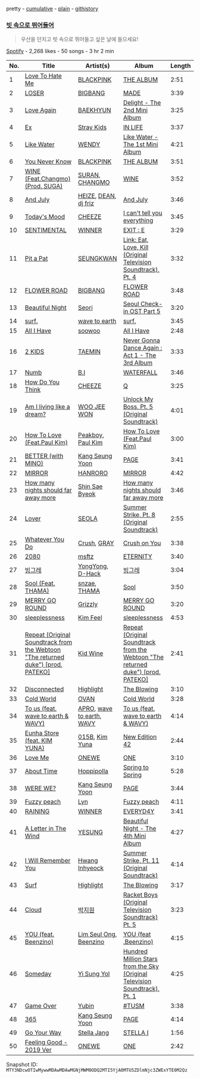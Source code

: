 pretty - [cumulative](/playlists/cumulative/37i9dQZF1DXaw0Z91oVe88.md) - [plain](/playlists/plain/37i9dQZF1DXaw0Z91oVe88) - [githistory](https://github.githistory.xyz/mackorone/spotify-playlist-archive/blob/main/playlists/plain/37i9dQZF1DXaw0Z91oVe88)

### [빗 속으로 뛰어들어](https://open.spotify.com/playlist/37i9dQZF1DXaw0Z91oVe88)

> 우산을 던지고 빗 속으로 뛰어들고 싶은 날에 들으세요!

[Spotify](https://open.spotify.com/user/spotify) - 2,268 likes - 50 songs - 3 hr 2 min

| No. | Title | Artist(s) | Album | Length |
|---|---|---|---|---|
| 1 | [Love To Hate Me](https://open.spotify.com/track/7iKDsPfLT0d5mu2htfMKBZ) | [BLACKPINK](https://open.spotify.com/artist/41MozSoPIsD1dJM0CLPjZF) | [THE ALBUM](https://open.spotify.com/album/71O60S5gIJSIAhdnrDIh3N) | 2:51 |
| 2 | [LOSER](https://open.spotify.com/track/2vzn8usBcuNL93DnTjEK0z) | [BIGBANG](https://open.spotify.com/artist/4Kxlr1PRlDKEB0ekOCyHgX) | [MADE](https://open.spotify.com/album/2SPrl8C8pgSM5gXbAiyJHY) | 3:39 |
| 3 | [Love Again](https://open.spotify.com/track/4dYODiAYvJHWQJtNganYCY) | [BAEKHYUN](https://open.spotify.com/artist/4ufh0WuMZh6y4Dmdnklvdl) | [Delight \- The 2nd Mini Album](https://open.spotify.com/album/75sPv82oaDKYjtuuS4l3Vc) | 3:25 |
| 4 | [Ex](https://open.spotify.com/track/4y7C13wqDLE7xuilBsLNvd) | [Stray Kids](https://open.spotify.com/artist/2dIgFjalVxs4ThymZ67YCE) | [IN LIFE](https://open.spotify.com/album/0aERWcI2KYSCM4biUihB9X) | 3:37 |
| 5 | [Like Water](https://open.spotify.com/track/37LhFxchiyAJVop5JgRZgY) | [WENDY](https://open.spotify.com/artist/0FRUZvZNPzM3YJMABJxf2K) | [Like Water \- The 1st Mini Album](https://open.spotify.com/album/1Ao5vWPO13f4l0ldwxOKL7) | 4:21 |
| 6 | [You Never Know](https://open.spotify.com/track/39kzWAiVPpycdMpr745oPj) | [BLACKPINK](https://open.spotify.com/artist/41MozSoPIsD1dJM0CLPjZF) | [THE ALBUM](https://open.spotify.com/album/71O60S5gIJSIAhdnrDIh3N) | 3:51 |
| 7 | [WINE \(Feat.Changmo\) \(Prod\. SUGA\)](https://open.spotify.com/track/3eHkFA3StDR9BU7EVrUFLs) | [SURAN](https://open.spotify.com/artist/1mORehSVEd7lcaT2d7Sl2K), [CHANGMO](https://open.spotify.com/artist/3hvinNZRzTLoREmqFiKr1b) | [WINE](https://open.spotify.com/album/26adxLsliyYcCfVTF6xA75) | 3:52 |
| 8 | [And July](https://open.spotify.com/track/0Yz3F0UGDibDe8uU69zmjn) | [HEIZE](https://open.spotify.com/artist/5dCvSnVduaFleCnyy98JMo), [DEAN](https://open.spotify.com/artist/3eCd0TZrBPm2n9cDG6yWfF), [dj friz](https://open.spotify.com/artist/0js3wKXyi7RL11sfOykRt1) | [And July](https://open.spotify.com/album/3xUWeFeLn6m3NXKr0FlT3E) | 3:46 |
| 9 | [Today's Mood](https://open.spotify.com/track/4v1WbXCkegXLnHTXPe7yzx) | [CHEEZE](https://open.spotify.com/artist/6NdzNrBP8Jbhzp6h7yojht) | [I can't tell you everything](https://open.spotify.com/album/19cnTIC9Q9V5YykBCRxvOL) | 3:45 |
| 10 | [SENTIMENTAL](https://open.spotify.com/track/7000FosyVc1UpvN2Sckidx) | [WINNER](https://open.spotify.com/artist/5DuzBeOgFwViFcv00Q5PFb) | [EXIT : E](https://open.spotify.com/album/7D2FML3EyRJcCoiEgUbRxT) | 3:29 |
| 11 | [Pit a Pat](https://open.spotify.com/track/5bmr4XB9X2QQPpnrY6PwwZ) | [SEUNGKWAN](https://open.spotify.com/artist/0Vb2DjojEYsasFpc3aTZb6) | [Link: Eat, Love, Kill \(Original Television Soundtrack\), Pt\. 4](https://open.spotify.com/album/2Hp9GqzPYOzPV4nkJ0iKVr) | 3:32 |
| 12 | [FLOWER ROAD](https://open.spotify.com/track/5tmKSkKHNVrxh4Fctj2TdS) | [BIGBANG](https://open.spotify.com/artist/4Kxlr1PRlDKEB0ekOCyHgX) | [FLOWER ROAD](https://open.spotify.com/album/75LBd3Qv8p2DqqGk3oykdx) | 3:48 |
| 13 | [Beautiful Night](https://open.spotify.com/track/6w5I5eJCuNSNa3FdEq4sfs) | [Seori](https://open.spotify.com/artist/2bWTIIQP9zaVc55RaMGu7e) | [Seoul Check\-in OST Part 5](https://open.spotify.com/album/2deDzuHfGo5kH9tKBvm8jD) | 3:20 |
| 14 | [surf.](https://open.spotify.com/track/0pqEMHCA4VXzoaVQq7uskF) | [wave to earth](https://open.spotify.com/artist/5069JTmv5ZDyPeZaCCXiCg) | [surf.](https://open.spotify.com/album/4Npp7OOIPSZYl0t82P6mjv) | 3:45 |
| 15 | [All I Have](https://open.spotify.com/track/6GJJ8nmShJUDSIyyjl9yqv) | [soowoo](https://open.spotify.com/artist/6yrdEI0g5zLDdYiBmqNYxo) | [All I Have](https://open.spotify.com/album/1i69rOSur7z9iARKyz0tZZ) | 2:48 |
| 16 | [2 KIDS](https://open.spotify.com/track/7MYf8wY7RdOgT7fPxJKIR8) | [TAEMIN](https://open.spotify.com/artist/13rF01aOogvnkuQXOlgTW8) | [Never Gonna Dance Again : Act 1 \- The 3rd Album](https://open.spotify.com/album/6YfGgOaUnhs0A9brMqjpHf) | 3:33 |
| 17 | [Numb](https://open.spotify.com/track/67eJLGtHOUmoNXRYnkedwG) | [B.I](https://open.spotify.com/artist/0UntV1Bw2hk3fbRrm9eMP6) | [WATERFALL](https://open.spotify.com/album/4ZK9zZuiaZsryNQC8NLlQu) | 3:46 |
| 18 | [How Do You Think](https://open.spotify.com/track/1xfu5RELA5t2E2KeOG2ePD) | [CHEEZE](https://open.spotify.com/artist/6NdzNrBP8Jbhzp6h7yojht) | [Q](https://open.spotify.com/album/18QFWd8sXbRzeviP7ND7mr) | 3:25 |
| 19 | [Am I living like a dream?](https://open.spotify.com/track/4mOf7FNqxwLer8Skri59Li) | [WOO JEE WON](https://open.spotify.com/artist/073SnC1tmMizW8NO0qbCLU) | [Unlock My Boss, Pt\. 5 \(Original Soundtrack\)](https://open.spotify.com/album/7fc4t7MRmxZkQWxPHjVoHh) | 4:01 |
| 20 | [How To Love \(Feat.Paul Kim\)](https://open.spotify.com/track/6TPW9rvXhD8NK8bvrrGImU) | [Peakboy](https://open.spotify.com/artist/08LjovlGCVPQpTm9Olc45l), [Paul Kim](https://open.spotify.com/artist/4qRXrzUmdy3p33lgvJEzdv) | [How To Love \(Feat.Paul Kim\)](https://open.spotify.com/album/4zooij8rxsZUw9RGzQawVD) | 3:00 |
| 21 | [BETTER \(with MINO\)](https://open.spotify.com/track/4xE1oTctITcdrkddbVafGT) | [Kang Seung Yoon](https://open.spotify.com/artist/2Ip3x4XtEEhlGg8qI146jL) | [PAGE](https://open.spotify.com/album/65UY7ED1QGhIlQ63pucq8g) | 3:41 |
| 22 | [MIRROR](https://open.spotify.com/track/50yugvQfKMyDyL2hEOxf9G) | [HANRORO](https://open.spotify.com/artist/5wVJpXzuKV6Xj7Yhsf2uYx) | [MIRROR](https://open.spotify.com/album/7gXO4iJkFBA3PUxDofF3E9) | 4:42 |
| 23 | [How many nights should far away more](https://open.spotify.com/track/4XN51LJQ9VsINliLachVDX) | [Shin Sae Byeok](https://open.spotify.com/artist/0cqVnk9oe3o3SwbCmqnAm0) | [How many nights should far away more](https://open.spotify.com/album/2CPr0kfNIylfndWVAPrZpc) | 3:46 |
| 24 | [Lover](https://open.spotify.com/track/4ky31ddTcLg2u2t9KBcyMv) | [SEOLA](https://open.spotify.com/artist/0AnZEpTs62mik6O41O3SKf) | [Summer Strike, Pt\. 8 \(Original Soundtrack\)](https://open.spotify.com/album/6kKzcv5gzQ2BiwmcUnDjQW) | 2:55 |
| 25 | [Whatever You Do](https://open.spotify.com/track/2NDXgC3MbeyCUxThv3uYBt) | [Crush](https://open.spotify.com/artist/6aLdhHUqgdKE86xbtNmY8g), [GRAY](https://open.spotify.com/artist/3kPEBSt7qgVoRZSbIXMr7W) | [Crush on You](https://open.spotify.com/album/6hvSnbuh5dAzYqO87FZHWY) | 3:38 |
| 26 | [2080](https://open.spotify.com/track/3F5HhdyBfvCbzuPJbGBHkc) | [msftz](https://open.spotify.com/artist/2v9xvjxXMMndxvLJ86Ice4) | [ETERNITY](https://open.spotify.com/album/4AaUEBm8sByHNPpVSQoQPI) | 3:40 |
| 27 | [빙그레](https://open.spotify.com/track/1gtabUo4ov467fUjf2514i) | [YongYong](https://open.spotify.com/artist/4lgoUoPxqxjZMtN0raCBVK), [D\-Hack](https://open.spotify.com/artist/6Ycj4hhpz2nOfsYCU1gHqR) | [빙그레](https://open.spotify.com/album/6B9m5Qnxof67GWuBYBROxU) | 3:04 |
| 28 | [Sool \(Feat\. THAMA\)](https://open.spotify.com/track/2wLsNE3k1TGAMm5JSqsYUX) | [snzae](https://open.spotify.com/artist/55l6wA0gGh2Y1OpE5lUYLc), [THAMA](https://open.spotify.com/artist/1Ktiv08TbBy195pQUH8Qld) | [Sool](https://open.spotify.com/album/1afTZ3mebjnJsWkg8n8WS7) | 3:50 |
| 29 | [MERRY GO ROUND](https://open.spotify.com/track/2wAoIkP1XpMeAAnGSH4Drv) | [Grizzly](https://open.spotify.com/artist/5Egus6b1x9pYOnqsG7y1f4) | [MERRY GO ROUND](https://open.spotify.com/album/4OgB9RaPgJZrll8DjBpxfM) | 3:20 |
| 30 | [sleeplessness](https://open.spotify.com/track/7Aj6yoN6BX7BafsE2OujOl) | [Kim Feel](https://open.spotify.com/artist/4EPYWwU4c8eG2GzD7MenUA) | [sleeplessness](https://open.spotify.com/album/0eKAV5tZGM68bnXsPV1dcC) | 4:53 |
| 31 | [Repeat \(Original Soundtrack from the Webtoon "The returned duke"\) \[prod\. PATEKO\]](https://open.spotify.com/track/7kfXPBhBOHNu5AHjFS0Iug) | [Kid Wine](https://open.spotify.com/artist/4AUvnqezrLIzhkWD7TuICb) | [Repeat \(Original Soundtrack from the Webtoon "The returned duke"\) \[prod\. PATEKO\]](https://open.spotify.com/album/6WHcLvLRbZoSJuGFOzzHnq) | 2:41 |
| 32 | [Disconnected](https://open.spotify.com/track/7FoSoIvql4oXc8I60L8Fqi) | [Highlight](https://open.spotify.com/artist/3T0fMfxYBU3q9oAUAdPIsr) | [The Blowing](https://open.spotify.com/album/12bPrSSJZ1qysNAGEFGzGC) | 3:10 |
| 33 | [Cold World](https://open.spotify.com/track/4N2qh0ovGWJOSPqCB2007q) | [OVAN](https://open.spotify.com/artist/4FuRHFtCeoYaeeVDKyyvbS) | [Cold World](https://open.spotify.com/album/1LV9rvmb5ibcrCKLcv6Pv2) | 3:28 |
| 34 | [To us \(feat\. wave to earth & WAVY\)](https://open.spotify.com/track/1EsJBtBizwxkRdnf8w6lZc) | [APRO](https://open.spotify.com/artist/779Q9oJXqbVHN4DbtTYa6O), [wave to earth](https://open.spotify.com/artist/5069JTmv5ZDyPeZaCCXiCg), [WAVY](https://open.spotify.com/artist/1OFmtxGqmk075mMtlKWVRV) | [To us \(feat\. wave to earth & WAVY\)](https://open.spotify.com/album/6XG56vDIbGbimJg3OiZJq3) | 4:14 |
| 35 | [Eunha Store \(feat\. KIM YUNA\)](https://open.spotify.com/track/30O9nIW0UhMSCmb7z3DOjm) | [015B](https://open.spotify.com/artist/4uU7KfTjcjyKUGWSaTzLu7), [Kim Yuna](https://open.spotify.com/artist/7jZIyFyyKxgPjelZN2nepI) | [New Edition 42](https://open.spotify.com/album/0V3R0jOLSn5K6jqSdPMEAM) | 2:44 |
| 36 | [Love Me](https://open.spotify.com/track/5DFMm7GU1BWf5zokCD9qSi) | [ONEWE](https://open.spotify.com/artist/4D9foUQxTrsS0w2BeyCD16) | [ONE](https://open.spotify.com/album/2jiqNvn5avoJkcSNaUE1EA) | 3:10 |
| 37 | [About Time](https://open.spotify.com/track/2jCReozD8Vuwfl8QwY1Au9) | [Hoppipolla](https://open.spotify.com/artist/1S80vOcrnT9UD9zgLeyfx2) | [Spring to Spring](https://open.spotify.com/album/2eWnAFsvpRhlP3j1nCFzCR) | 5:28 |
| 38 | [WERE WE?](https://open.spotify.com/track/6p0Mxm4v5RUHaS2k3KHVBE) | [Kang Seung Yoon](https://open.spotify.com/artist/2Ip3x4XtEEhlGg8qI146jL) | [PAGE](https://open.spotify.com/album/65UY7ED1QGhIlQ63pucq8g) | 3:44 |
| 39 | [Fuzzy peach](https://open.spotify.com/track/3mWDyC2TAIk71P5wbwyXod) | [Lyn](https://open.spotify.com/artist/1A6WCseWiK22oxqodg7vcy) | [Fuzzy peach](https://open.spotify.com/album/26peULcrRxnzOoRCqQZEzx) | 4:11 |
| 40 | [RAINING](https://open.spotify.com/track/7t3pwGJjc4FNbgRzbVLWlJ) | [WINNER](https://open.spotify.com/artist/5DuzBeOgFwViFcv00Q5PFb) | [EVERYD4Y](https://open.spotify.com/album/0PT0APCmw2DVgX4JJYtrzU) | 3:41 |
| 41 | [A Letter in The Wind](https://open.spotify.com/track/5fk9FvsE57Ai8lHLuICJFx) | [YESUNG](https://open.spotify.com/artist/4hyF8Vtc73RYJr3RgTE2Zf) | [Beautiful Night \- The 4th Mini Album](https://open.spotify.com/album/7x0nqb4xJTOI1KwpX8pB6T) | 4:27 |
| 42 | [I Will Remember You](https://open.spotify.com/track/40I9cCZCKcPtyU5MoziIHk) | [Hwang Inhyeock](https://open.spotify.com/artist/28OLqzxmCoA3k8XQQXU3To) | [Summer Strike, Pt\. 11 \(Original Soundtrack\)](https://open.spotify.com/album/4c2io6xcGCFbYWStLbQlKS) | 4:14 |
| 43 | [Surf](https://open.spotify.com/track/1bdwAw470DRWXrDP6Ktxk5) | [Highlight](https://open.spotify.com/artist/3T0fMfxYBU3q9oAUAdPIsr) | [The Blowing](https://open.spotify.com/album/12bPrSSJZ1qysNAGEFGzGC) | 3:17 |
| 44 | [Cloud](https://open.spotify.com/track/10WR5K1KXPTw0fkHoc7Iah) | [박지원](https://open.spotify.com/artist/7sYsnmmEZ0vpNVoz9V7h3E) | [Racket Boys \(Original Television Soundtrack\) Pt\. 5](https://open.spotify.com/album/3LZCD80VWyUCWwJW9wuxLX) | 3:23 |
| 45 | [YOU \(feat\. Beenzino\)](https://open.spotify.com/track/0U3rsGULd1uysrZo4B7bCj) | [Lim Seul Ong](https://open.spotify.com/artist/0lfuVlyKgbJIpdDXEfGRiR), [Beenzino](https://open.spotify.com/artist/7IrDIIq3j04exsiF3Z7CPg) | [YOU \(feat .Beenzino\)](https://open.spotify.com/album/3EDGzwwhumpoxgsqGwzpFn) | 4:15 |
| 46 | [Someday](https://open.spotify.com/track/6SHcJIhRWtiHGmWuAwlxUt) | [Yi Sung Yol](https://open.spotify.com/artist/1uwchldM1ngqs8xCZg0DK9) | [Hundred Million Stars from the Sky \(Original Television Soundtrack\), Pt\. 1](https://open.spotify.com/album/00vsz6H264Nbmq4XXMgK7d) | 4:25 |
| 47 | [Game Over](https://open.spotify.com/track/7hvYi0RTv6dNyVSto45C71) | [Yubin](https://open.spotify.com/artist/3JUj7c2h5xkdOf0GJ07VWE) | [\#TUSM](https://open.spotify.com/album/60CuCZCEUJ8wQQCpAR9lf3) | 3:38 |
| 48 | [365](https://open.spotify.com/track/02hojXLuubRkvxm6jcD0No) | [Kang Seung Yoon](https://open.spotify.com/artist/2Ip3x4XtEEhlGg8qI146jL) | [PAGE](https://open.spotify.com/album/65UY7ED1QGhIlQ63pucq8g) | 4:14 |
| 49 | [Go Your Way](https://open.spotify.com/track/5CKEQUucs3M5To1LqfC8Qq) | [Stella Jang](https://open.spotify.com/artist/2Y9AUayH5pyZpVfkDYDfJV) | [STELLA I](https://open.spotify.com/album/1TCX395u7CaSsCLtiwsMAN) | 1:56 |
| 50 | [Feeling Good \- 2019 Ver](https://open.spotify.com/track/57sMkc27ZlIo9pSCv6O6ng) | [ONEWE](https://open.spotify.com/artist/4D9foUQxTrsS0w2BeyCD16) | [ONE](https://open.spotify.com/album/2jiqNvn5avoJkcSNaUE1EA) | 2:42 |

Snapshot ID: `MTY3NDcwOTIwMywwMDAwMDAwMGNjMWM0ODQ2MTI5YjA0MTU5ZDlmNjc3ZWExYTE0M2Qz`

